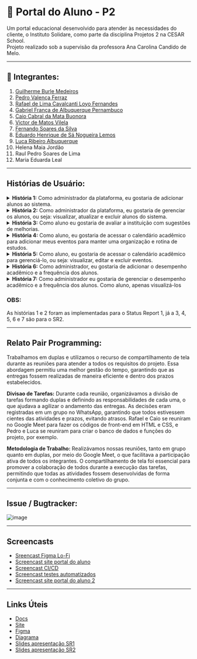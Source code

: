 # 📘 Portal do Aluno - P2

Um portal educacional desenvolvido para atender às necessidades do cliente, o Instituto Solidare, como parte da disciplina Projetos 2 na CESAR School.  
Projeto realizado sob a supervisão da professora Ana Carolina Candido de Melo.

----

## 👥 Integrantes:

1. [Guilherme Burle Medeiros](https://github.com/Guilherme-burle)  
2. [Pedro Valença Ferraz](https://github.com/PedroFerraz87)  
3. [Rafael de Lima Cavalcanti Loyo Fernandes](https://github.com/rafaelcf29)  
4. [Gabriel França de Albuquerque Pernambuco](https://github.com/gabrielfranca10)  
5. [Caio Cabral da Mata Buonora](https://github.com/caiobuonora)  
6. [Victor de Matos Vilela](https://github.com/VI170105)  
7. [Fernando Soares da Silva](https://github.com/Nando101210)  
8. [Eduardo Henrique de Sá Nogueira Lemos](https://github.com/EduardoHenrique15)  
9. [Luca Ribeiro Albuquerque](https://github.com/LucaAlbuquerque)  
10. Helena Maia Jordão  
11. Raul Pedro Soares de Lima  
12. Maria Eduarda Leal  

---

## Histórias de Usuário:

<details>
<summary><strong>História 1:</strong> Como administrador da plataforma, eu gostaria de adicionar alunos ao sistema.</summary>

- **Cenário favorável 1:**  
  Dado que o administrador está logado no portal  
  Quando acessa a aba “Cadastrar alunos” e preenche os dados necessários <br>
  Então o sistema salva tudo que foi pedido no banco de dados.

- **Cenário desfavorável 1:**  
  Dado que o administrador está logado no portal  
  Quando acessa a aba “Cadastrar alunos” e esquece de colocar todas as informações devidas.
  Então o sistema não responde adequadamente à tentativa de cadastro, pois falta informação.

- **Cenário desfavorável 2:**  
  Dado que o administrador está logado no portal  
  Quando acessa a aba “Cadastrar alunos” e não insere corretamente sua "data de nascimento".
  Então o sistema não responde adequadamente à tentativa de cadastro, pois a data não foi adicionada.

</details>

<details>
<summary><strong>História 2:</strong> Como administrador da plataforma, eu gostaria de gerenciar os alunos, ou seja: visualizar, atualizar e excluir alunos do sistema.</summary>

- **Cenário favorável 1:**  
  Dado que o administrador está logado no portal  
  Quando acessa a aba “Gerenciar alunos” <br>
  Então o sistema exibe todos os alunos cadastrados no banco de dados.

- **Cenário favorável 2:**  
  Dado que o administrador está logado no portal  
  Quando acessa a aba “Gerenciar alunos” e seleciona “Editar” <br>
  Então os dados do aluno escolhido são exibidos para edição.

- **Cenário favorável 3:**  
  Dado que o administrador está logado no portal  
  Quando acessa a aba “Gerenciar alunos” e seleciona “Deletar” no aluno desejado <br>
  Então o aluno escolhido é excluído do sistema.

- **Cenário desfavorável 1:**  
  Dado que o administrador está logado no portal <br>
  Quando acessa a aba “Gerenciar alunos” <br>
  Então nenhum aluno aparece pois ainda não há alunos cadastrados.

</details>

<details>
<summary><strong>História 3:</strong> Como aluno eu gostaria de avaliar a instituição com sugestões de melhorias.</summary>

- **Cenário favorável 1:**  
  Dado que o aluno está matriculado e logado no portal <br>
  Quando acessa a aba “Avalie a Solidare” <br>
  Então perguntas são exibidas para resposta de "sim" e "não".

- **Cenário favorável 2:**  
  Dado que o aluno está matriculado e logado no portal <br>
  Quando acessa a aba “Avalie a Solidare”  <br>
  Então uma caixa é exibida para registrar sugestões e opiniões.

- **Cenário desfavorável 1:**  
  Dado que o aluno está matriculado e logado no portal <br>
  Quando acessa a aba “Avalie a Solidare” <br>
  Então uma falha no carregamento impede o acesso à aba.

</details>

<details>
<summary><strong>História 4:</strong> Como aluno, eu gostaria de acessar o calendário acadêmico para adicionar meus eventos para manter uma organização e rotina de estudos.</summary>

- **Cenário favorável 1:**  
  Dado que o aluno está matriculado e logado no portal <br>
  Quando acessa a aba “Calendário acadêmico", posteriormente "Adicionar evento" e preenche o evento desejado. <br>
  Então o sistema salva o evento no banco de dados.

- **Cenário desfavorável 1:**  
  Dado que o aluno está matriculado e logado no portal <br>
  Quando acessa a aba “Calendário acadêmico” e não preenche título do evento<br>
  Então o sistema exibe mensagem de erro e só salva o evento quando o aluno preencher o título.

- **Cenário desfavorável 2:**  
  Dado que o aluno está matriculado e logado <br>
  Quando acessa a aba “Calendário acadêmico”, posteriormente "Adicionar evento" e preenche letras ao invés de números no horário do evento <br>
  Então o sistema exibe mensagem de erro e só salva o evento quando o aluno preencher corretamente.
  
</details>

<details>
<summary><strong>História 5:</strong> Como aluno, eu gostaria de acessar o calendário acadêmico para gerenciá-lo, ou seja: visualizar, editar e excluir eventos.</summary>

- **Cenário favorável 1:**  
  Dado que o aluno está matriculado e logado no portal <br>
  Quando acessa a aba “Calendário acadêmico” <br>
  Então são exibidos os eventos acadêmicos cadastrados no calendário, como: datas de provas, entregas, e estudos personalizados.

- **Cenário favorável 2:**  
  Dado que o aluno está matriculado e logado no portal <br>
  Quando acessa a aba “Calendário acadêmico” e posteriormente "Editar" no evento desejado e muda as informações desejadas, como mudança de nome e horário. <br>
  Então as novas informações são salvas no banco de dados, assim, substituindo as antigas.

- **Cenário favorável 3:**  
  Dado que o administrador está logado no portal <br>
  Quando acessa a aba “Calendário acadêmico” e posteriormente "Excluir" no evento desejado <br>
  Então o evento é excluído do banco de dados e desaparece do calendário.

- **Cenário desfavorável 1:**  
  Dado que o aluno está matriculado e logado no portal <br>
  Quando acessa a aba “Calendário acadêmico” <br>
  Então não aparece nada em nenhum dia do calendário, pois ainda não há eventos cadastrados.

</details>

<details>
<summary><strong>História 6:</strong> Como administrador, eu gostaria de adicionar o desempenho acadêmico e a frequência dos alunos.</summary>

- **Cenário favorável 1:**  
  Dado que o administrador está logado no portal <br>
  Quando acessa a aba “Desempenho e Frequência”, posteriormente "Adicionar informações" e preenche-as <br>
  Então o sistema salva as informações no banco de dados.

- **Cenário desfavorável 1:**  
  Dado que o administrador está logado no portal  <br>
  Quando acessa a aba “Desempenho e Frequência” e tenta preencher letras ao invés de números no número de faltas do aluno <br>
  Então o sistema não permite e só salva as informações quando forem postas corretamente.

- **Cenário desfavorável 2:**  
  Dado que o administrador está logado no portal <br>
  Quando acessa a aba “Desempenho e Frequência” e tenta preencher números ao invés de letras no nome do evento <br>
  Então o sistema não permite e só salva as informações quando forem postas corretamente.

</details>

<details>
<summary><strong>História 7:</strong> Como administrador eu gostaria de gerenciar o desempenho acadêmico e a frequência dos alunos. Como aluno, apenas visualizá-los</summary>

- **Cenário favorável 1:**  
  Dado que o aluno está matriculado e logado no portal <br>
  Quando acessa a aba “Desempenho e Frequência” <br>
  Então o sistema exibe o número de faltas e o desempenho do aluno com "carinhas de satisfação" e comentário do avaliador.

- **Cenário favorável 2:**  
  Dado que o administrador está logado no portal
  Quando acessa a aba “Desempenho e frequência”, posteriormente "Editar" no aluno desejado e muda as informações desejadas <br>
  Então as novas informações são salvas no banco de dados, assim, substituindo as antigas. <br>

- **Cenário desfavorável 1:**  
  Dado que o aluno está logado no portal <br>
  Quando acessa a aba “Desempenho e Frequência” <br>
  Então uma mensagem avisa que não há dados cadastrados ainda.
</details>

### OBS:
  As histórias 1 e 2 foram as implementadas para o Status Report 1, já a 3, 4, 5, 6 e 7 são para o SR2.

---

## Relato Pair Programming:
  Trabalhamos em duplas e utilizamos o recurso de compartilhamento de tela durante as reuniões para atender a todos os requisitos do projeto. Essa abordagem permitiu uma melhor gestão do tempo, garantindo que as entregas fossem realizadas de maneira eficiente e dentro dos prazos estabelecidos. 

  **Divisao de Tarefas:** Durante cada reunião, organizávamos a divisão de tarefas formando duplas e definindo as responsabilidades de cada uma, o que ajudava a agilizar o andamento das entregas. As decisões eram registradas em um grupo no WhatsApp, garantindo que todos estivessem cientes das atividades e prazos, evitando atrasos. Rafael e Caio se reuniram no Google Meet para fazer os códigos de front-end em HTML e CSS, e Pedro e Luca se reuniram para criar o banco de dados e funções do projeto, por exemplo.

  **Metodologia de Trabalho:** Realizávamos nossas reuniões, tanto em grupo quanto em duplas, por meio do Google Meet, o que facilitava a participação ativa de todos os integrantes. O compartilhamento de tela foi essencial para promover a colaboração de todos durante a execução das tarefas, permitindo que todas as atividades fossem desenvolvidas de forma conjunta e com o conhecimento coletivo do grupo.

---

## Issue / Bugtracker:
![image](https://github.com/user-attachments/assets/a20ce089-9de6-47ab-a92e-c4399ea83196)


---
## Screencasts
- [Sreencast Figma Lo-Fi](https://youtu.be/hD8LePoT_Wk)
- [Screencast site portal do aluno](https://youtu.be/MeUWsWJPRtE?feature=shared)
- [Screencast CI/CD]()
- [Screencast testes automatizados]()
- [Screencast site portal do aluno 2]()
---

## Links Úteis

- [Docs](https://docs.google.com/document/d/1Kb8RnBP_5Gz-eml2weoGkFe5UCOAMaLPehDUtYEnm3E/edit?tab=t.0)
- [Site](https://sites.google.com/d/1QneHjgrhPjpQ_i9iDOVrf8Ivn7McXcIN/p/1fAGUYkQG2JxVmydQqaz1o78MrP8PPQCt/edit)
- [Figma](https://www.figma.com/design/fahGccQiZEC5xWfqc5brNX/Untitled?m=auto&t=6C6LfIGmLXlI1Yj5-6)
- [Diagrama](https://miro.com/app/board/uXjVI-xQymA=/)
- [Slides apresentação SR1](https://www.canva.com/design/DAGlk-OyK3U/sfz8-SnF07B0pNAjbGoarA/edit)
- [Slides apresentação SR2]()
